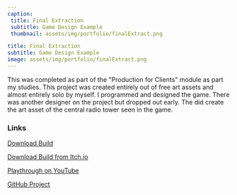 ```yaml
---
caption:
 title: Final Extraction
 subtitle: Game Design Example
 thumbnail: assets/img/portfolio/finalExtract.png

title: Final Extraction
subtitle: Game Design Example
image: assets/img/portfolio/finalExtract.png
---
```

This was completed as part of the "Production for Clients" module as part my studies. This project was created entirely out of free art assets and almost entirely solo by myself. I programmed and designed the game. There was another designer on the project but dropped out early. The did create the art asset of the central radio tower seen in the game.

### Links

[Download Build](https://1drv.ms/u/s!AiqvwHC8zbjChMpjEPnMFinJJWqxkA?e=q90Yq6)

[Download Build from Itch.io](https://finalsynapse.itch.io/final-extraction)

[Playthrough on YouTube](https://youtu.be/2uWZXgtiguU)

[GitHub Project](https://github.com/LukaszDziedziczakAIE/ClientProduction)